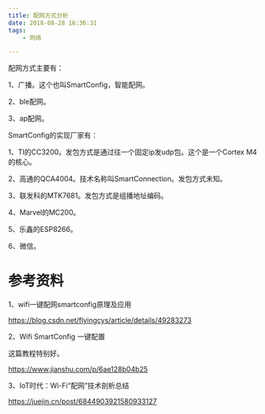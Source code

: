 ```yaml
---
title: 配网方式分析
date: 2018-08-28 16:36:31
tags:
	- 网络

---
```




配网方式主要有：

1、广播。这个也叫SmartConfig，智能配网。

2、ble配网。

3、ap配网。





SmartConfig的实现厂家有：

1、TI的CC3200。发包方式是通过往一个固定ip发udp包。这个是一个Cortex M4的核心。

2、高通的QCA4004。技术名称叫SmartConnection。发包方式未知。

3、联发科的MTK7681。发包方式是组播地址编码。

4、Marvel的MC200。

5、乐鑫的ESP8266。

6、微信。



# 参考资料

1、wifi一键配网smartconfig原理及应用

https://blog.csdn.net/flyingcys/article/details/49283273

2、Wifi SmartConfig 一键配置

这篇教程特别好。

https://www.jianshu.com/p/6ae128b04b25

3、IoT时代：Wi-Fi“配网”技术剖析总结

https://juejin.cn/post/6844903921580933127



